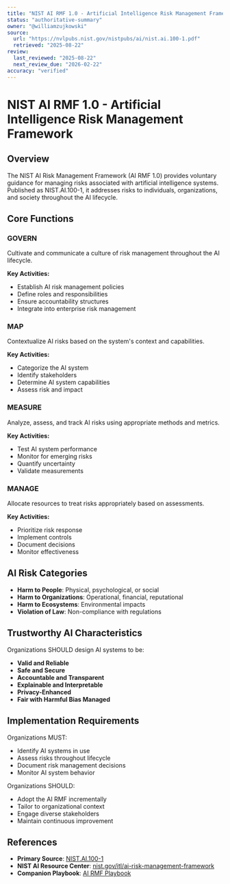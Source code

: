 ```yaml
---
title: "NIST AI RMF 1.0 - Artificial Intelligence Risk Management Framework"
status: "authoritative-summary"
owner: "@williamzujkowski"
source:
  url: "https://nvlpubs.nist.gov/nistpubs/ai/nist.ai.100-1.pdf"
  retrieved: "2025-08-22"
review:
  last_reviewed: "2025-08-22"
  next_review_due: "2026-02-22"
accuracy: "verified"
---
```


# NIST AI RMF 1.0 - Artificial Intelligence Risk Management Framework

## Overview

The NIST AI Risk Management Framework (AI RMF 1.0) provides voluntary guidance for managing risks associated with artificial intelligence systems. Published as NIST.AI.100-1, it addresses risks to individuals, organizations, and society throughout the AI lifecycle.

## Core Functions

### GOVERN

Cultivate and communicate a culture of risk management throughout the AI lifecycle.

**Key Activities:**

- Establish AI risk management policies
- Define roles and responsibilities
- Ensure accountability structures
- Integrate into enterprise risk management

### MAP

Contextualize AI risks based on the system's context and capabilities.

**Key Activities:**

- Categorize the AI system
- Identify stakeholders
- Determine AI system capabilities
- Assess risk and impact

### MEASURE

Analyze, assess, and track AI risks using appropriate methods and metrics.

**Key Activities:**

- Test AI system performance
- Monitor for emerging risks
- Quantify uncertainty
- Validate measurements

### MANAGE

Allocate resources to treat risks appropriately based on assessments.

**Key Activities:**

- Prioritize risk response
- Implement controls
- Document decisions
- Monitor effectiveness

## AI Risk Categories

- **Harm to People**: Physical, psychological, or social
- **Harm to Organizations**: Operational, financial, reputational
- **Harm to Ecosystems**: Environmental impacts
- **Violation of Law**: Non-compliance with regulations

## Trustworthy AI Characteristics

Organizations SHOULD design AI systems to be:

- **Valid and Reliable**
- **Safe and Secure**
- **Accountable and Transparent**
- **Explainable and Interpretable**
- **Privacy-Enhanced**
- **Fair with Harmful Bias Managed**

## Implementation Requirements

Organizations MUST:

- Identify AI systems in use
- Assess risks throughout lifecycle
- Document risk management decisions
- Monitor AI system behavior

Organizations SHOULD:

- Adopt the AI RMF incrementally
- Tailor to organizational context
- Engage diverse stakeholders
- Maintain continuous improvement

## References

- **Primary Source**: [NIST.AI.100-1](https://nvlpubs.nist.gov/nistpubs/ai/nist.ai.100-1.pdf)
- **NIST AI Resource Center**: [nist.gov/itl/ai-risk-management-framework](https://www.nist.gov/itl/ai-risk-management-framework)
- **Companion Playbook**: [AI RMF Playbook](https://airc.nist.gov/AI_RMF_Knowledge_Base/Playbook)
